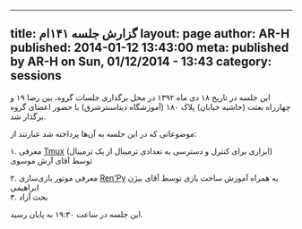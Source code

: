 ----------
title: گزارش جلسه ۱۴۱ام
layout: page
author: AR-H
published: 2014-01-12 13:43:00
meta: published by AR-H on Sun, 01/12/2014 - 13:43
category: sessions
----------
این جلسه در تاریخ ۱۸ دی ماه ۱۳۹۲ در محل برگذاری جلسات گروه، بین رضا ۱۹ و
چهارراه بعثت (حاشیه خیابان) پلاک ۱۸۰ (آموزشگاه دیتاسنترشرق) با حضور اعضای گروه
برگذار شد.


<!--more-->



موضوعاتی که در این جلسه به آن‌ها پرداخته شد عبارتند از:

۱. معرفی [Tmux](http://tmux.sourceforge.net/) (ابزاری برای کنترل و دسترسی به
تعدادی ترمینال از یک ترمینال) توسط آقای آرش موسوی

۲. معرفی موتور بازی‌سازی [Ren'Py](http://www.renpy.org/) به همراه آموزش ساخت
بازی توسط آقای بیژن ابراهیمی  
۳. بحث آزاد

این جلسه در ساعت ۱۹:۳۰ به پایان رسید.  
